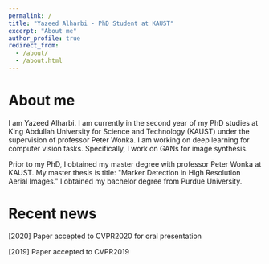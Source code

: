 ```yaml
---
permalink: /
title: "Yazeed Alharbi - PhD Student at KAUST"
excerpt: "About me"
author_profile: true
redirect_from: 
  - /about/
  - /about.html
---
```


# About me
I am Yazeed Alharbi. I am currently in the second year of my PhD studies at King Abdullah University for Science and Technology (KAUST) under the supervision of professor Peter Wonka. 
I am working on deep learning for computer vision tasks. Specifically, I work on GANs for image synthesis.

Prior to my PhD, I obtained my master degree with professor Peter Wonka at KAUST. My master thesis is title: "Marker Detection in High Resolution Aerial Images." I obtained my bachelor degree from Purdue University.

# Recent news
[2020] Paper accepted to CVPR2020 for oral presentation

[2019] Paper accepted to CVPR2019
